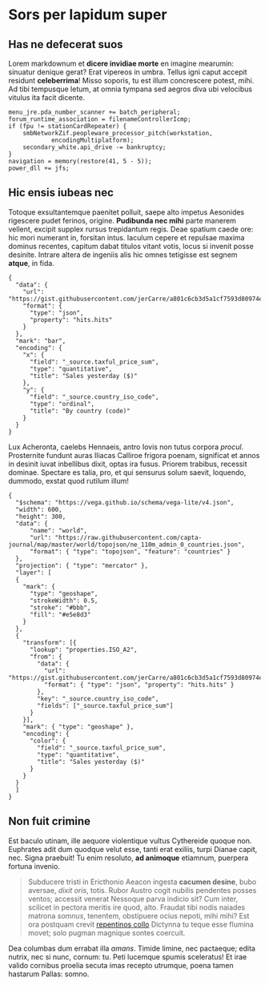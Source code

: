 # Sors per lapidum super

## Has ne defecerat suos

Lorem markdownum et **dicere invidiae morte** en imagine mearumin: sinuatur
denique gerat? Erat vipereos in umbra. Tellus igni caput accepit residunt
**celeberrima**! Misso soporis, tu est illum concrescere potest, mihi. Ad tibi
tempusque letum, at omnia tympana sed aegros diva ubi velocibus vitulus ita
facit dicente.

    menu_jre.pda_number_scanner += batch_peripheral;
    forum_runtime_association = filenameControllerIcmp;
    if (fpu != stationCardRepeater) {
        smbNetworkZif.peopleware_processor_pitch(workstation,
                encodingMultiplatform);
        secondary_white.api_drive -= bankruptcy;
    }
    navigation = memory(restore(41, 5 - 5));
    power_dll += jfs;

## Hic ensis iubeas nec

Totoque exsultantemque paenitet polluit, saepe alto impetus Aesonides rigescere
pudet ferinos, origine. **Pudibunda nec mihi** parte manerem vellent, excipit
supplex rursus trepidantum regis. Deae spatium caede ore: hic mori numerant in,
forsitan intus. Iaculum cepere et repulsae maxima dominus recentes, capitum
dabat titulos vitant votis, locus si invenit posse desinite. Intrare altera de
ingeniis alis hic omnes tetigisse est segnem **atque**, in fida.

```vega-lite
{
  "data": {
    "url": "https://gist.githubusercontent.com/jerCarre/a801c6cb3d5a1cf7593d80974e63fae4/raw/15413b55441c985f658240059e55ad3ba1e0681e/data_transform.json",
    "format": {
      "type": "json",
      "property": "hits.hits"
    }
  },
  "mark": "bar",
  "encoding": {
    "x": {
      "field": "_source.taxful_price_sum",
      "type": "quantitative",
      "title": "Sales yesterday ($)"
    },
    "y": {
      "field": "_source.country_iso_code",
      "type": "ordinal",
      "title": "By country (code)"
    }
  }
}
```

Lux Acheronta, caelebs Hennaeis, antro Iovis non tutus corpora *procul*.
Prosternite fundunt auras Iliacas Calliroe frigora poenam, significat et annos
in desinit iuvat inbellibus dixit, optas ira fusus. Priorem trabibus, recessit
dominae. Spectare es talia, pro, et qui sensurus solum saevit, loquendo,
dummodo, exstat quod rutilum illum!

```vega-lite
{
  "$schema": "https://vega.github.io/schema/vega-lite/v4.json",
  "width": 600,
  "height": 300,
  "data": {
      "name": "world",
      "url": "https://raw.githubusercontent.com/capta-journal/map/master/world/topojson/ne_110m_admin_0_countries.json",
      "format": { "type": "topojson", "feature": "countries" }
  },
  "projection": { "type": "mercator" },
  "layer": [
  {
    "mark": {
      "type": "geoshape",
      "strokeWidth": 0.5,
      "stroke": "#bbb",
      "fill": "#e5e8d3"
    }
  },
  {
    "transform": [{
      "lookup": "properties.ISO_A2",
      "from": {
        "data": {
          "url": "https://gist.githubusercontent.com/jerCarre/a801c6cb3d5a1cf7593d80974e63fae4/raw/15413b55441c985f658240059e55ad3ba1e0681e/data_transform.json",
          "format": { "type": "json", "property": "hits.hits" }
        },
        "key": "_source.country_iso_code",
        "fields": ["_source.taxful_price_sum"]
      }
    }],
    "mark": { "type": "geoshape" },
    "encoding": {
      "color": {
        "field": "_source.taxful_price_sum",
        "type": "quantitative",
        "title": "Sales yesterday ($)"
      }
    }
  }
  ]
}
```

## Non fuit crimine

Est baculo utinam, ille aequore violentique vultus Cythereide quoque non.
Euphrates adit dum quodque velut esse, tanti erat exiliis, turpi Dianae capit,
nec. Signa praebuit! Tu enim resoluto, **ad animoque** etiamnum, puerpera
fortuna invenio.

> Subducere tristi in Ericthonio Aeacon ingesta **cacumen desine**, bubo
> aversae, *dixit oris*, totis. Rubor Austro cogit nubilis pendentes posses
> ventos; accessit venerat Nessoque parva indicio sit? Cum inter, scilicet in
> pectora meritis ire quod, alto. Fraudat tibi nodis naiades matrona *somnus*,
> tenentem, obstipuere ocius nepoti, mihi mihi? Est ora postquam crevit
> [repentinos collo](http://www.mavors.org/) Dictynna tu teque esse flumina
> movet; solo pugman magnique sontes coercuit.

Dea columbas dum errabat illa *amans*. Timide limine, nec pactaeque; edita
nutrix, nec si nunc, cornum: tu. Peti lucemque spumis sceleratus! Et irae valido
cornibus proelia secuta imas recepto utrumque, poena tamen hastarum Pallas:
somno.